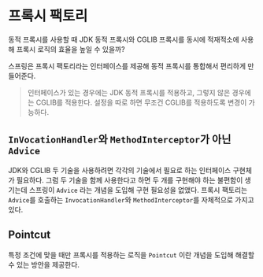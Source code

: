# 프록시 팩토리

동적 프록시를 사용할 때 JDK 동적 프록시와 CGLIB 프록시를 동시에 적재적소에 사용해 프록시 로직의 효율을 높일 수 있을까? 

스프링은 프록시 팩토리라는 인터페이스를 제공해 동적 프록시를 통합해서 편리하게 만들어준다. 

> 인터페이스가 있는 경우에는 JDK 동적 프록시를 적용하고, 그렇지 않은 경우에는 CGLIB를 적용한다. 설정을 따로 하면 무조건 CGLIB를 적용하도록 변경이 가능하다.

## `InVocationHandler`와 `MethodInterceptor`가 아닌 `Advice`

JDK와 CGLIB 두 기술을 사용하려면 각각의 기술에서 필요로 하는 인터페이스 구현체가 필요하다. 그럼 두 기술을 함께 사용한다고 하면 두 개를 구현해야 하는 불편함이 생기는데 스프링이 `Advice` 라는 개념을 도입해 구현 필요성을 없앴다. 프록시 팩토리는 `Advice`를 호출하는 `InvocationHandler`와 `MethodInterceptor`를 자체적으로 가지고 있다.

## Pointcut

특정 조건에 맞을 때만 프록시를 적용하는 로직을 `Pointcut` 이란 개념을 도입해 해결할 수 있는 방안을 제공한다.
